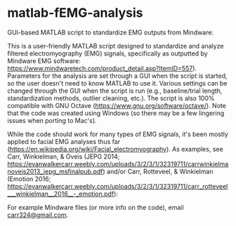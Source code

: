# matlab-fEMG-analysis
GUI-based MATLAB script to standardize EMG outputs from Mindware:

This is a user-friendly MATLAB script designed to standardize and analyze filtered electromyography (EMG) signals, specifically as outputted by Mindware EMG software: https://www.mindwaretech.com/product_detail.asp?ItemID=557).  Parameters for the analysis are set through a GUI when the script is started, so the user doesn't need to know MATLAB to use it.  Various settings can be changed through the GUI when the script is run (e.g., baseline/trial length, standardization methods, outlier cleaning, etc.).  The script is also 100% compatible with GNU Octave (https://www.gnu.org/software/octave/).  Note that the code was created using Windows (so there may be a few lingering issues when porting to Mac's).

While the code should work for many types of EMG signals, it's been mostly applied to facial EMG analyses thus far (https://en.wikipedia.org/wiki/Facial_electromyography).  As examples, see Carr, Winkielman, & Oveis (JEPG 2014; https://evanwalkercarr.weebly.com/uploads/3/2/3/1/32319711/carrwinkielmanoveis2013_jepg_msfinalpub.pdf) and/or Carr, Rotteveel, & Winkielman (Emotion 2016; https://evanwalkercarr.weebly.com/uploads/3/2/3/1/32319711/carr_rotteveel___winkielman__2016__-_emotion.pdf):

For example Mindware files (or more info on the code), email carr324@gmail.com.
